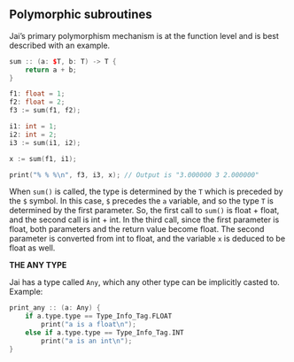 
Polymorphic subroutines
----------------------

Jai’s primary polymorphism mechanism is at the function level and is best described with an example.

```cpp
sum :: (a: $T, b: T) -> T {
    return a + b;
}

f1: float = 1;
f2: float = 2;
f3 := sum(f1, f2);

i1: int = 1;
i2: int = 2;
i3 := sum(i1, i2);

x := sum(f1, i1);

print("% % %\n", f3, i3, x); // Output is "3.000000 3 2.000000"
```

When `sum()` is called, the type is determined by the `T` which is preceded by the `$` symbol. In this case, `$` precedes the `a` variable, and so the type `T` is determined by the first parameter. So, the first call to `sum()` is float + float, and the second call is int + int. In the third call, since the first parameter is float, both parameters and the return value become float. The second parameter is converted from int to float, and the variable `x` is deduced to be float as well.

**THE ANY TYPE**

Jai has a type called `Any`, which any other type can be implicitly casted to. Example:

```cpp
print_any :: (a: Any) {
    if a.type.type == Type_Info_Tag.FLOAT
        print("a is a float\n");
    else if a.type.type == Type_Info_Tag.INT
        print("a is an int\n");
}
```